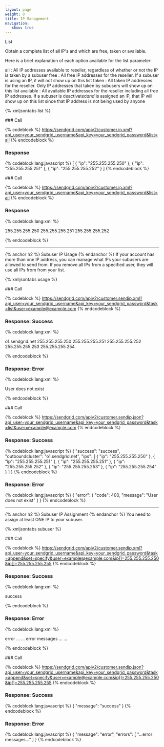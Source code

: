 ```yaml
---
layout: page
weight: 0
title: IP Management
navigation:
   show: true
---
```


List

Obtain a complete list of all IP's and which are free, taken or available.


Here is a brief explanation of each option available for the list parameter:

all
:   All IP addresses available to reseller, regardless of whether or not the IP is taken by a subuser
free
:   All free IP addresses for the reseller. If a subuser is using an IP, it will not show up on this list
taken
:   All taken IP addresses for the reseller. Only IP addresses that taken by subusers will show up on this list
available
:   All available IP addresses for the reseller including all free IP addresses. If a subuser is deactivated*and* is assigned an IP, that IP will show up on this list since that IP address is not being used by anyone

{% xmljsontabs list %}

<div markdown="1" class="tab-content">
<div markdown="1" class="tab-pane active" id="list-json">
### Call



{% codeblock %}
	https://sendgrid.com/apiv2/customer.ip.xml?api_user=your_sendgrid_username&api_key=your_sendgrid_password&list=all
	{% endcodeblock %}
<h3>Response</h3>
	
{% codeblock lang:javascript %}
[
  {
    "ip": "255.255.255.250"
  },
  {
    "ip": "255.255.255.251"
  },
  {
    "ip": "255.255.255.252"
  }
]
{% endcodeblock %}




</div>
<div markdown="1" class="tab-pane" id="list-xml">
### Call



{% codeblock %}
https://sendgrid.com/apiv2/customer.ip.xml?api_user=your_sendgrid_username&api_key=your_sendgrid_password&list=all
{% endcodeblock %}
<h3>Response</h3>

{% codeblock lang:xml %}
<?xml version="1.0" encoding="ISO-8859-1"?>

<ips>
   <ip>255.255.255.250</ip>
   <ip>255.255.255.251</ip>
   <ip>255.255.255.252</ip>
</ips>

{% endcodeblock %}




</div>
</div>

* * * * *


{% anchor h2 %} Subuser IP Usage {% endanchor %}
 If your account has more than one IP address, you can manage what IPs your subusers are allowed to send from. If you remove all IPs from a specified user, they will use all IPs from from your list.


{% xmljsontabs usage %}

<div markdown="1" class="tab-content">
<div markdown="1" class="tab-pane" id="usage-xml">
### Call



{% codeblock %}
https://sendgrid.com/apiv2/customer.sendip.xml?api_user=your_sendgrid_username&api_key=your_sendgrid_password&task=list&user=example@example.com
{% endcodeblock %}
<h3>Response: Success</h3>

{% codeblock lang:xml %}
<?xml version="1.0" encoding="ISO-8859-1"?>

<sendips>
   <ocluster>o1.sendgrid.net</ocluster>
   <ips>
      <ip>255.255.255.250</ip>
      <ip>255.255.255.251</ip>
      <ip>255.255.255.252</ip>
      <ip>255.255.255.253</ip>
      <ip>255.255.255.254</ip>
   </ips>
</sendips>

{% endcodeblock %}




### Response: Error




{% codeblock lang:xml %}
<?xml version="1.0" encoding="ISO-8859-1"?>

<result>
   <message>User does not exist</message>
</result>

{% endcodeblock %}




</div>
<div markdown="1" class="tab-pane active" id="usage-json">
### Call



{% codeblock %}
https://sendgrid.com/apiv2/customer.sendip.json?api_user=your_sendgrid_username&api_key=your_sendgrid_password&task=list&user=example@example.com
{% endcodeblock %}
<h3>Response: Success</h3>

{% codeblock lang:javascript %}
{
  "success": "success",
  "outboundcluster": "o1.sendgrid.net",
  "ips": [
    {
      "ip": "255.255.255.250"
    },
    {
      "ip": "255.255.255.251"
    },
    {
      "ip": "255.255.255.251"
    },
    {
      "ip": "255.255.255.252"
    },
    {
      "ip": "255.255.255.253"
    },
    {
      "ip": "255.255.255.254"
    }
  ]
}
{% endcodeblock %}




### Response: Error




{% codeblock lang:javascript %}
{
  "error": {
    "code": 400,
    "message": "User does not exist"
  }
}
{% endcodeblock %}




</div>
</div>

* * * * *


{% anchor h2 %} Subuser IP Assignment {% endanchor %}
 You need to assign at least ONE IP to your subuser.


{% xmljsontabs subuser %}

<div markdown="1" class="tab-content">
<div markdown="1" class="tab-pane" id="subuser-xml">
### Call



{% codeblock %}
https://sendgrid.com/apiv2/customer.sendip.xml?api_user=your_sendgrid_username&api_key=your_sendgrid_password&task=append&set=specify&user=example@example.com&ip[]=255.255.255.250&ip[]=255.255.255.255
{% endcodeblock %}
<h3>Response: Success</h3>

{% codeblock lang:xml %}
<?xml version="1.0" encoding="ISO-8859-1"?>

<result>
   <message>success</message>
</result>

{% endcodeblock %}




### Response: Error




{% codeblock lang:xml %}
<?xml version="1.0" encoding="ISO-8859-1"?>

<result>
   <message>error</message>
   <errors>
      ...
      <error>... error messages ...</error>
      ...
   </errors>
</result>

{% endcodeblock %}




</div>
<div markdown="1" class="tab-pane active" id="subuser-json">
### Call



{% codeblock %}
https://sendgrid.com/apiv2/customer.sendip.json?api_user=your_sendgrid_username&api_key=your_sendgrid_password&task=append&set=specify&user=example@example.com&ip[]=255.255.255.250&ip[]=255.255.255.255
{% endcodeblock %}
<h3>Response: Success</h3>

{% codeblock lang:javascript %}
{
  "message": "success"
}
{% endcodeblock %}




### Response: Error




{% codeblock lang:javascript %}
{
  "message": "error",
  "errors": [
    "...error messages..."
  ]
}
{% endcodeblock %}




</div>
</div>

